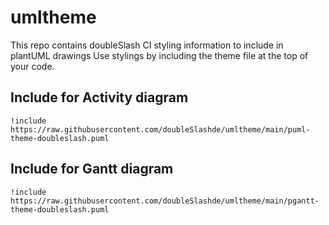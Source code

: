 # umltheme
This repo contains doubleSlash CI styling information to include in plantUML drawings
Use stylings by including the theme file at the top of your code.

## Include for Activity diagram
```
!include https://raw.githubusercontent.com/doubleSlashde/umltheme/main/puml-theme-doubleslash.puml
```

## Include for Gantt diagram
```
!include https://raw.githubusercontent.com/doubleSlashde/umltheme/main/pgantt-theme-doubleslash.puml
```

